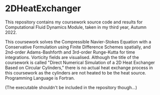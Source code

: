 # 2DHeatExchanger

This repository contains my coursework source code and results for Computational Fluid Dynamics Module, taken in my third year, Autumn 2022. 

This coursework solves the Compressible Navier-Stokes Equation with a Conservative Formulation using Finite Difference Schemes spatially, and 2nd-order Adams-Bashforth and 3rd-order Runge-Kutta for time integrations. Vorticity fields are visualised. Although the title of the coursework is called "Direct Numerical Simulation of a 2D Heat Exchanger Based on Circular Cylinders," there is no actual heat exchange process in this coursework as the cylinders are not heated to be the heat source. Programming Language is Fortran. 


(The executable shouldn't be included in the repository though...)
